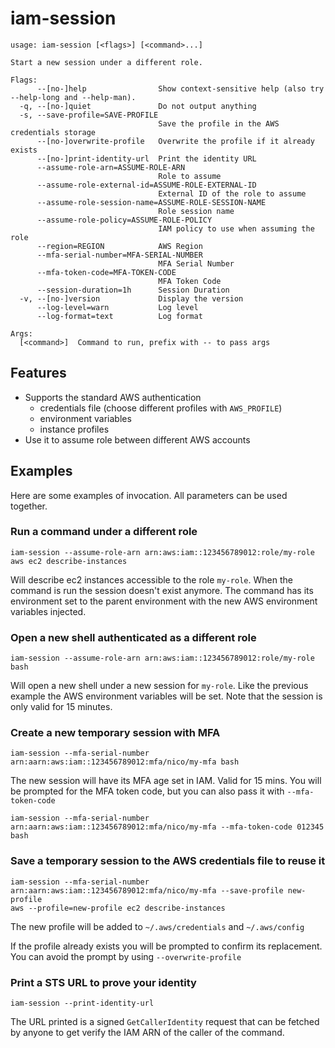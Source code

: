 # iam-session

```
usage: iam-session [<flags>] [<command>...]

Start a new session under a different role.

Flags:
      --[no-]help                Show context-sensitive help (also try --help-long and --help-man).
  -q, --[no-]quiet               Do not output anything
  -s, --save-profile=SAVE-PROFILE
                                 Save the profile in the AWS credentials storage
      --[no-]overwrite-profile   Overwrite the profile if it already exists
      --[no-]print-identity-url  Print the identity URL
      --assume-role-arn=ASSUME-ROLE-ARN
                                 Role to assume
      --assume-role-external-id=ASSUME-ROLE-EXTERNAL-ID
                                 External ID of the role to assume
      --assume-role-session-name=ASSUME-ROLE-SESSION-NAME
                                 Role session name
      --assume-role-policy=ASSUME-ROLE-POLICY
                                 IAM policy to use when assuming the role
      --region=REGION            AWS Region
      --mfa-serial-number=MFA-SERIAL-NUMBER
                                 MFA Serial Number
      --mfa-token-code=MFA-TOKEN-CODE
                                 MFA Token Code
      --session-duration=1h      Session Duration
  -v, --[no-]version             Display the version
      --log-level=warn           Log level
      --log-format=text          Log format

Args:
  [<command>]  Command to run, prefix with -- to pass args
```

## Features

* Supports the standard AWS authentication
  * credentials file (choose different profiles with `AWS_PROFILE`)
  * environment variables
  * instance profiles
* Use it to assume role between different AWS accounts

## Examples

Here are some examples of invocation. All parameters can be used together.

### Run a command under a different role

```
iam-session --assume-role-arn arn:aws:iam::123456789012:role/my-role aws ec2 describe-instances
```
Will describe ec2 instances accessible to the role `my-role`. When the command is run the session doesn't exist anymore.
The command has its environment set to the parent environment with the new AWS environment variables injected.

### Open a new shell authenticated as a different role

```
iam-session --assume-role-arn arn:aws:iam::123456789012:role/my-role bash
```

Will open a new shell under a new session for `my-role`. Like the previous example the AWS environment variables will be set.
Note that the session is only valid for 15 minutes.

### Create a new temporary session with MFA

```
iam-session --mfa-serial-number arn:aarn:aws:iam::123456789012:mfa/nico/my-mfa bash
```

The new session will have its MFA age set in IAM. Valid for 15 mins. You will be prompted for the MFA token code, but you can also pass it with `--mfa-token-code`

```
iam-session --mfa-serial-number arn:aarn:aws:iam::123456789012:mfa/nico/my-mfa --mfa-token-code 012345 bash
```

### Save a temporary session to the AWS credentials file to reuse it

```
iam-session --mfa-serial-number arn:aarn:aws:iam::123456789012:mfa/nico/my-mfa --save-profile new-profile
aws --profile=new-profile ec2 describe-instances
```

The new profile will be added to `~/.aws/credentials` and `~/.aws/config`

If the profile already exists you will be prompted to confirm its replacement. You can avoid the prompt by using `--overwrite-profile`

### Print a STS URL to prove your identity

```
iam-session --print-identity-url
```

The URL printed is a signed `GetCallerIdentity` request that can be fetched by anyone to get verify the IAM ARN of the caller of the command.